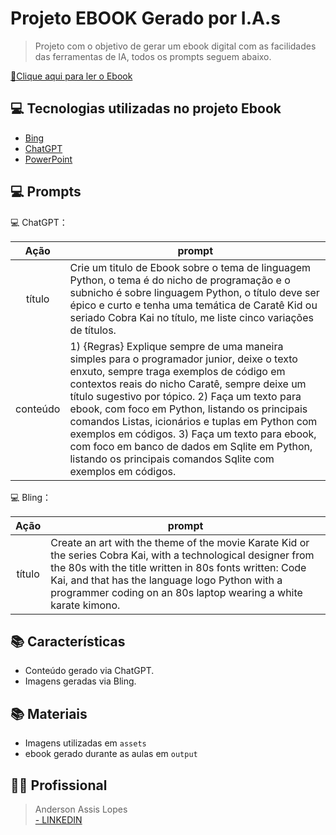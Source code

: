 # Projeto EBOOK Gerado por I.A.s

> Projeto com o objetivo de gerar um ebook digital com as facilidades das ferramentas de IA, todos os prompts seguem abaixo.

<a href="https://github.com/andersonalopes/prompts-recipe-to-create-a-ebook-code-kai/blob/main/ebook-python-code-kai-anderson-lopes.pdf" title="Visualizar PDF agora"> 📕Clique aqui para ler o Ebook</a>

## 💻 Tecnologias utilizadas no projeto Ebook

- [Bing](https://www.bing.com/images/create?toWww=1&redig=0A58CDA4ABCB471EB476A7FA251AB659)
- [ChatGPT](https://chat.openai.com/)
- [PowerPoint](https://www.microsoft.com/en/microsoft-365/powerpoint)

## 💻 Prompts


💻 ChatGPT：

|   Ação   | prompt                                                                                                                                                                                                                                                                         |
| :------: | ------------------------------------------------------------------------------------------------------------------------------------------------------------------------------------------------------------------------------------------------------------------------------ |
|  título  | Crie um titulo de Ebook sobre o tema de linguagem Python, o tema é do nicho de programação e o subnicho é sobre linguagem Python, o título deve ser épico e curto e tenha uma temática de Caratê Kid ou seriado Cobra Kai no título, me liste cinco variações de títulos.                                                        |
| conteúdo | 1) {Regras} Explique sempre de uma maneira simples para o programador junior, deixe o texto enxuto, sempre traga exemplos de código em contextos reais do nicho Caratê, sempre deixe um título sugestivo por tópico. 2) Faça um texto para ebook, com foco em Python, listando os principais comandos Listas, icionários e tuplas em Python com exemplos em códigos. 3) Faça um texto para ebook, com foco em banco de dados em Sqlite em Python, listando os principais comandos Sqlite com exemplos em códigos. |


💻 Bling：

|  Ação  | prompt                                                                                 |
| :----: | -------------------------------------------------------------------------------------- |
| título | Create an art with the theme of the movie Karate Kid or the series Cobra Kai, with a technological designer from the 80s with the title written in 80s fonts written: Code Kai, and that has the language logo Python with a programmer coding on an 80s laptop wearing a white karate kimono. |

## 📚 Características

- Conteúdo gerado via ChatGPT.
- Imagens geradas via Bling.

## 📚 Materiais

- Imagens utilizadas em `assets`
- ebook gerado durante as aulas em `output`

## 👨‍💻 Profissional

> Anderson Assis Lopes <br/>
> <a href="www.linkedin.com/in/anderson-lopes-23686929/">- LINKEDIN</a>

